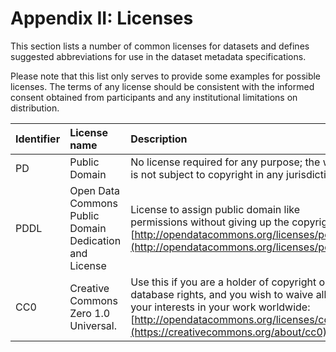 # Appendix II: Licenses

This section lists a number of common licenses for datasets and defines
suggested abbreviations for use in the dataset metadata specifications.

Please note that this list only serves to provide some examples for possible
licenses.
The terms of any license should be consistent with the informed consent
obtained from participants and any institutional limitations on distribution.

| Identifier | License name                                           | Description                                                                                                                                                                                                      |
| :--------- | :----------------------------------------------------- | :--------------------------------------------------------------------------------------------------------------------------------------------------------------------------------------------------------------- |
| PD         | Public Domain                                          | No license required for any purpose; the work is not subject to copyright in any jurisdiction.                                                                                                                   |
| PDDL       | Open Data Commons Public Domain Dedication and License | License to assign public domain like permissions without giving up the copyright: [http://opendatacommons.org/licenses/pddl/](http://opendatacommons.org/licenses/pddl/)                                         |
| CC0        | Creative Commons Zero 1.0 Universal.                   | Use this if you are a holder of copyright or database rights, and you wish to waive all your interests in your work worldwide: [http://opendatacommons.org/licenses/cc0/](https://creativecommons.org/about/cc0) |
